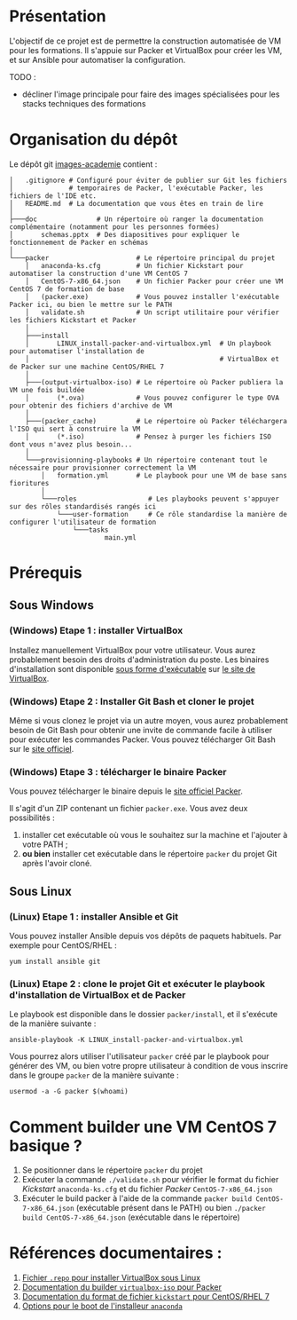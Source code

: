 # Présentation

L'objectif de ce projet est de permettre la construction automatisée de VM pour les formations. Il s'appuie sur 
Packer et VirtualBox pour créer les VM, et sur Ansible pour automatiser la configuration.

TODO :

  * décliner l'image principale pour faire des images spécialisées pour les stacks techniques des formations

# Organisation du dépôt

Le dépôt git [images-academie](https://github.com/valeuriad-techlab/images-academie) contient :

    │   .gitignore # Configuré pour éviter de publier sur Git les fichiers
    │              # temporaires de Packer, l'exécutable Packer, les fichiers de l'IDE etc.                                   
    │   README.md  # La documentation que vous êtes en train de lire
    │
    ├───doc               # Un répertoire où ranger la documentation complémentaire (notamment pour les personnes formées)
    │       schemas.pptx  # Des diapositives pour expliquer le fonctionnement de Packer en schémas
    │
    └───packer                      # Le répertoire principal du projet
        │   anaconda-ks.cfg         # Un fichier Kickstart pour automatiser la construction d'une VM CentOS 7
        │   CentOS-7-x86_64.json    # Un fichier Packer pour créer une VM CentOS 7 de formation de base
        │   (packer.exe)            # Vous pouvez installer l'exécutable Packer ici, ou bien le mettre sur le PATH
        │   validate.sh             # Un script utilitaire pour vérifier les fichiers Kickstart et Packer
        │
        ├───install
        │       LINUX_install-packer-and-virtualbox.yml  # Un playbook pour automatiser l'installation de
        │                                                # VirtualBox et de Packer sur une machine CentOS/RHEL 7 
        │
        ├───(output-virtualbox-iso) # Le répertoire où Packer publiera la VM une fois buildée
        │       (*.ova)             # Vous pouvez configurer le type OVA pour obtenir des fichiers d'archive de VM
        │
        ├───(packer_cache)          # Le répertoire où Packer téléchargera l'ISO qui sert à construire la VM 
        │       (*.iso)             # Pensez à purger les fichiers ISO dont vous n'avez plus besoin...
        │
        └───provisionning-playbooks # Un répertoire contenant tout le nécessaire pour provisionner correctement la VM
            │   formation.yml       # Le playbook pour une VM de base sans fioritures
            │
            └───roles                  # Les playbooks peuvent s'appuyer sur des rôles standardisés rangés ici
                └───user-formation     # Ce rôle standardise la manière de configurer l'utilisateur de formation
                    └───tasks
                            main.yml

# Prérequis

## Sous Windows

### (Windows) Etape 1 : installer VirtualBox

Installez manuellement VirtualBox pour votre utilisateur. Vous aurez probablement besoin des droits d'administration
du poste. Les binaires d'installation sont disponible [sous forme d'exécutable](https://download.virtualbox.org/virtualbox/6.0.4/VirtualBox-6.0.4-128413-Win.exe)
sur [le site de VirtualBox](https://www.virtualbox.org/wiki/Downloads).

### (Windows) Etape 2 : Installer Git Bash et cloner le projet

Même si vous clonez le projet via un autre moyen, vous aurez probablement besoin de Git Bash pour obtenir une invite
de commande facile à utiliser pour exécuter les commandes Packer. Vous pouvez télécharger Git Bash sur le [site officiel](https://git-scm.com/download/win).

### (Windows) Etape 3 : télécharger le binaire Packer

Vous pouvez télécharger le binaire depuis le [site officiel Packer](https://releases.hashicorp.com/packer/).

Il s'agit d'un ZIP contenant un fichier `packer.exe`. Vous avez deux possibilités :
  1. installer cet exécutable où vous le souhaitez sur la machine et l'ajouter à votre PATH ;
  2. **ou bien** installer cet exécutable dans le répertoire `packer` du projet Git après l'avoir cloné.

## Sous Linux

### (Linux) Etape 1 : installer Ansible et Git

Vous pouvez installer Ansible depuis vos dépôts de paquets habituels. Par exemple pour CentOS/RHEL :

    yum install ansible git
    
### (Linux) Etape 2 : clone le projet Git et exécuter le playbook d'installation de VirtualBox et de Packer

Le playbook est disponible dans le dossier `packer/install`, et il s'exécute de la manière suivante :

    ansible-playbook -K LINUX_install-packer-and-virtualbox.yml
    
Vous pourrez alors utiliser l'utilisateur `packer` créé par le playbook pour générer des VM, ou bien votre
propre utilisateur à condition de vous inscrire dans le groupe `packer` de la manière suivante :

    usermod -a -G packer $(whoami)

# Comment builder une VM CentOS 7 basique ?

  1. Se positionner dans le répertoire `packer` du projet
  2. Exécuter la commande `./validate.sh` pour vérifier le format du fichier *Kickstart* `anaconda-ks.cfg`
     et du fichier *Packer* `CentOS-7-x86_64.json`
  3. Exécuter le build packer à l'aide de la commande `packer build CentOS-7-x86_64.json` (exécutable présent
     dans le PATH) ou bien `./packer build CentOS-7-x86_64.json` (exécutable dans le répertoire)

# Références documentaires :

  1. [Fichier `.repo` pour installer VirtualBox sous Linux](https://www.virtualbox.org/wiki/Linux_Downloads)
  2. [Documentation du builder `virtualbox-iso` pour Packer](https://www.packer.io/docs/builders/virtualbox-iso.html)
  3. [Documentation du format de fichier `kickstart` pour CentOS/RHEL 7](https://access.redhat.com/documentation/en-us/red_hat_enterprise_linux/7/html/installation_guide/sect-kickstart-syntax)
  4. [Options pour le boot de l'installeur `anaconda`](https://anaconda-installer.readthedocs.io/en/latest/boot-options.html)
